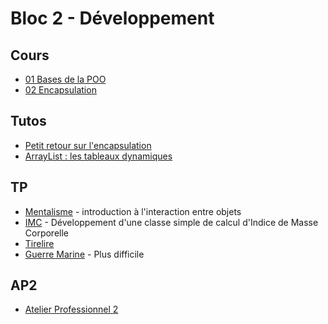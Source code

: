 # Bloc 2 - Développement

## Cours

- [01 Bases de la POO](pdf/jav_05.1_oop_01.pdf)
- [02 Encapsulation](pdf/jav_05.2_enc_01.pdf)

## Tutos

- [Petit retour sur l'encapsulation](tuto/tuto_encapsulation.md)
- [ArrayList : les tableaux dynamiques](tuto/tuto_arraylist.md)

## TP

- [Mentalisme](tp/mentalisme.md) - introduction à l'interaction entre objets
- [IMC](tp/imc.md) - Développement d'une classe simple de calcul d'Indice de Masse Corporelle
- [Tirelire](tp/tirelire.md)
- [Guerre Marine](tp/gm.md) - Plus difficile

## AP2

- [Atelier Professionnel 2](../ap2/README.md)
